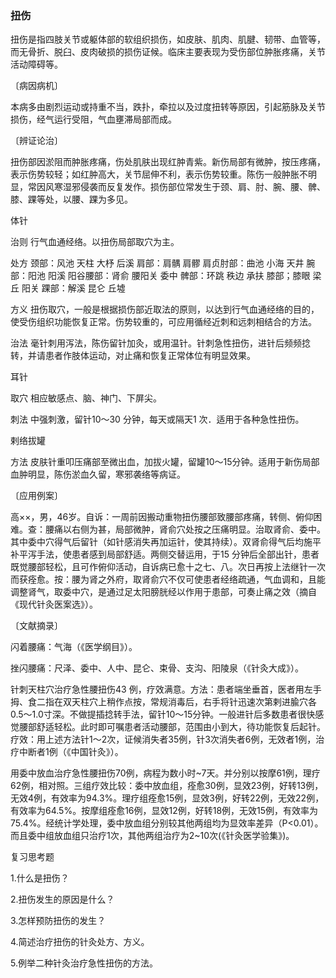 ### 扭伤

扭伤是指四肢关节或躯体部的软组织损伤，如皮肤、肌肉、肌腱、韧带、血管等，而无骨折、脱臼、皮肉破损的损伤证候。临床主要表现为受伤部位肿胀疼痛，关节活动障碍等。

〔病因病机〕

本病多由剧烈运动或持重不当，跌扑，牵拉以及过度扭转等原因，引起筋脉及关节损伤，经气运行受阻，气血壅滞局部而成。

〔辨证论治〕

扭伤部因淤阻而肿胀疼痛，伤处肌肤出现红肿青紫。新伤局部有微肿，按压疼痛，表示伤势较轻；如红肿高大，关节屈伸不利，表示伤势较重。陈伤一般肿胀不明显，常因风寒湿邪侵袭而反复发作。损伤部位常发生于颈、肩、肘、腕、腰、髀、膝、踝等处，以腰、踝为多见。

体针

治则  行气血通经络。以扭伤局部取穴为主。

处方  颈部：风池  天柱  大杼  后溪  肩部：肩髃  肩髎  肩贞肘部：曲池  小海  天井  腕部：阳池  阳溪  阳谷腰部：肾俞  腰阳关  委中  髀部：环跳  秩边  承扶  膝部；膝眼  梁丘  阳关  踝部：解溪  昆仑  丘墟

方义  扭伤取穴，一般是根据损伤部近取法的原则，以达到行气血通经络的目的，使受伤组织功能恢复正常。伤势较重的，可应用循经近刺和远刺相结合的方法。

治法  毫针刺用泻法，陈伤留针加灸，或用温针。针刺急性扭伤，进针后频频捻转，并请患者作肢体运动，对止痛和恢复正常体位有明显效果。

耳针

取穴  相应敏感点、脑、神门、下屏尖。

刺法  中强刺激，留针10～30 分钟，每天或隔天1 次．适用于各种急性扭伤。

剌络拔罐

方法  皮肤针重叩压痛部至微出血，加拔火罐，留罐10～15分钟。适用于新伤局部血肿明显，陈伤淤血久留，寒邪袭络等病证。

〔应用例案〕

高××，男，46岁。自诉：一周前因搬动重物扭伤腰部致腰部疼痛，转侧、俯仰困难。查：腰痛以右侧为甚，局部微肿，肾俞穴处按之压痛明显。治取肾俞、委中。其中委中穴得气后留针（如针感消失再加运针，使其持续）。双肾俞得气后均施平补平泻手法，使患者感到局部舒适。两侧交替运用，于15 分钟后全部出针，患者既觉腰部轻松，且可作俯仰活动，自诉病已愈十之七、八。次日再按上法继针一次而获痊愈。按：腰为肾之外府，取肾俞穴不仅可使患者经络疏通，气血调和，且能调整肾气，取委中穴，是通过足太阳膀胱经以作用于患部，可奏止痛之效（摘自《现代针灸医案选》）。

〔文献摘录〕

闪着腰痛：气海（《医学纲目》）。

挫闪腰痛：尺泽、委中、人中、昆仑、束骨、支沟、阳陵泉（《针灸大成》）。

针刺天柱穴治疗急性腰扭伤43 例，疗效满意。方法：患者端坐垂首，医者用左手拇、食二指在双天柱穴上稍作点按，常规消毒后，右手将针迅速次第剌进腧穴各0.5～1.0寸深。不做提插捻转手法，留针10～15分钟。一般进针后多数患者很快感觉腰部舒适轻松。此时即可嘱患者活动腰部，范围由小到大，待功能恢复后起针。疗效：用上述方法针1～2次，证候消失者35例，针3次消失者6例，无效者1例，治疗中断者1例（《中国针灸》）。

用委中放血治疗急性腰扭伤70例，病程为数小时~7天。并分别以按摩61例，理疗62例，相对照。三组疗效比较：委中放血组，痊愈30例，显效23例，好转13例，无效4例，有效率为94.3%。理疗组痊愈15例，显效3例，好转22例，无效22例，有效率为64.5%。按摩组痊愈16例，显效12例，好转18例，无效15例，有效率为75.4%。经统计学处理，委中放血组分别较其他两组均为显效率差异（P<0.01）。而且委中组放血组只治疗1次，其他两组治疗为2~10次(《针灸医学验集》)。

复习思考题

1.什么是扭伤？

2.扭伤发生的原因是什么？

3.怎样预防扭伤的发生？

4.简述治疗扭伤的针灸处方、方义。

5.例举二种针灸治疗急性扭伤的方法。
